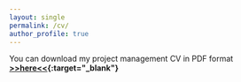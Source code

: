 ```yaml
---
layout: single
permalink: /cv/
author_profile: true
---
```


You can download my project management CV in PDF format **[>>here<<](/homepage/assets/Dolgov_CV_PM.pdf){:target="_blank"}**